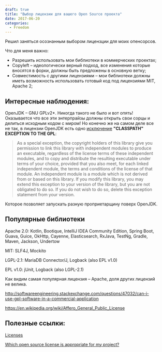 ```yaml
---
draft: true
title: "Выбор лицензии для вашего Open Source проекта"
date: 2017-06-20
categories:
  - Freedom
---
```


Решил заняться осознанным выбором лицензции для моих опенсорсов.

Что для меня важно:

  * Разрешить использовать мои библиотеки в коммерческих проектах;
  * Copyleft – идеологически верный подход, все изменения которые вносятся в форки, должны быть предложены в основную ветку;
  * Совместимость с другими лицензиями – мои библиотеки должны иметь возможность использовать готовый код под лицензиями MIT, Apache 2;

## Интересные наблюдения:

OpenJDK – GNU GPLv2*. Никогда такого не было и вот опять! Оказывается что все эти энтерпрайзы должны открыть свои сорцы и делиться исходным кодом с миром! Но конечно же на самом деле все не так, в лицензии OpenJDK есть одно [исключение][1] **"CLASSPATH" EXCEPTION TO THE GPL**:

> As a special exception, the copyright holders of this library give you permission to link this library with independent modules to produce an executable, regardless of the license terms of these independent modules, and to copy and distribute the resulting executable under terms of your choice, provided that you also meet, for each linked independent module, the terms and conditions of the license of that module. An independent module is a module which is not derived from or based on this library. If you modify this library, you may extend this exception to your version of the library, but you are not obligated to do so. If you do not wish to do so, delete this exception statement from your version. 

Которое позволяет запускать разную проприетарщину поверх OpenJDK.

## Популярные библиотеки

Apache 2.0: Kotlin, Bootique, IntelliJ IDEA Community Edition, Spring Boot, Guava, Guice, OkHttp, Cayenne, Elasticsearch, RxJava, TestNg, Gradle, Maven, Jackson, Undertow
  
MIT: SLF4J, Mockito
  
LGPL-2.1: MariaDB Connector/J, Logback (also EPL v1.0)
  
EPL v1.0: jUnit, Logback (also LGPL-2.1)

Как видим самая популярная лицензия – Apache, доля других лицензий не велика.

http://softwareengineering.stackexchange.com/questions/47032/can-i-use-gpl-software-in-a-commercial-application
  
https://en.wikipedia.org/wiki/Affero_General_Public_License

## Полезные ссылки:

[Licenses][2]
  
[Which open source license is appropriate for my project?][3]

 [1]: http://hg.openjdk.java.net/jdk9/jdk9/hotspot/file/11713ac0d70d/LICENSE#l326
 [2]: https://choosealicense.com/licenses/
 [3]: https://opensource.guide/legal/#which-open-source-license-is-appropriate-for-my-project
